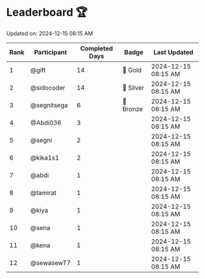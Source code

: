 # Leaderboard 🏆

Updated on: 2024-12-15 08:15 AM

| Rank | Participant       | Completed Days | Badge      | Last Updated         |
|------|-------------------|----------------|------------|----------------------|
| 1    | @gift             | 14             | 🏅 Gold     | 2024-12-15 08:15 AM |
| 2    | @sidocoder        | 14             | 🥈 Silver   | 2024-12-15 08:15 AM |
| 3    | @segnitsega       | 6              | 🥉 Bronze   | 2024-12-15 08:15 AM |
| 4    | @Abdi036          | 3              |            | 2024-12-15 08:15 AM |
| 5    | @segni            | 2              |            | 2024-12-15 08:15 AM |
| 6    | @kika1s1          | 2              |            | 2024-12-15 08:15 AM |
| 7    | @abdi             | 1              |            | 2024-12-15 08:15 AM |
| 8    | @tamirat          | 1              |            | 2024-12-15 08:15 AM |
| 9    | @kiya             | 1              |            | 2024-12-15 08:15 AM |
| 10   | @sena             | 1              |            | 2024-12-15 08:15 AM |
| 11   | @kena             | 1              |            | 2024-12-15 08:15 AM |
| 12   | @sewasewT7        | 1              |            | 2024-12-15 08:15 AM |
